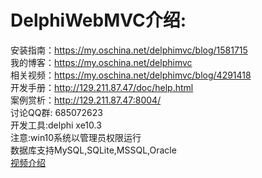 # DelphiWebMVC介绍:
安装指南：https://my.oschina.net/delphimvc/blog/1581715<BR>
我的博客：https://my.oschina.net/delphimvc<BR>
相关视频：https://my.oschina.net/delphimvc/blog/4291418<BR>
开发手册：http://129.211.87.47/doc/help.html<BR>
案例赏析：http://129.211.87.47:8004/<BR>
讨论QQ群: 685072623<BR>
开发工具:delphi xe10.3<BR>
注意:win10系统以管理员权限运行<BR>
数据库支持MySQL,SQLite,MSSQL,Oracle<BR>
[视频介绍](http://129.211.87.47/mp4/play.mp4)